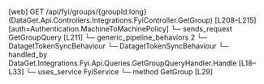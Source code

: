 [web] GET /api/fyi/groups/{groupId:long}  (DataGet.Api.Controllers.Integrations.FyiController.GetGroup)  [L208–L215] [auth=Authentication.MachineToMachinePolicy]
  └─ sends_request GetGroupQuery [L211]
    └─ generic_pipeline_behaviors 2
      └─ DatagetTokenSyncBehaviour
      └─ DatagetTokenSyncBehaviour
    └─ handled_by DataGet.Integrations.Fyi.Api.Queries.GetGroupQueryHandler.Handle [L18–L33]
      └─ uses_service FyiService
        └─ method GetGroup [L29]

